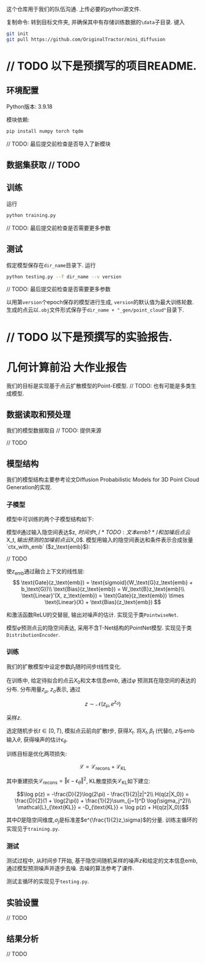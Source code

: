 这个仓库用于我们的队伍沟通. 上传必要的python源文件.

复制命令: 转到目标文件夹, 并确保其中有存储训练数据的`\data`子目录. 键入

```bash
git init
git pull https://github.com/OriginalTractor/mini_diffusion
```

# // TODO 以下是预撰写的项目README.

## 环境配置

Python版本: 3.9.18

模块依赖:
```bash
pip install numpy torch tqdm
```

// TODO: 最后提交前检查是否导入了新模块

## 数据集获取 // TODO

## 训练

运行
```bash
python training.py
```
// TODO: 最后提交前检查是否需要更多参数

## 测试
假定模型保存在`dir_name`目录下. 运行
```bash
python testing.py --f dir_name --v version
```
// TODO: 最后提交前检查是否需要更多参数

以用第`version`个epoch保存的模型进行生成, `version`的默认值为最大训练轮数. 生成的点云以`.obj`文件形式保存于`dir_name + "_gen/point_cloud"`目录下. 

# // TODO 以下是预撰写的实验报告.

# 几何计算前沿 大作业报告

我们的目标是实现基于点云扩散模型的Point-E模型. // TODO: 也有可能是多类生成模型. 

## 数据读取和预处理

我们的模型数据取自 // TODO: 提供来源

// TODO

## 模型结构

我们的模型结构主要参考论文Diffusion Probabilistic Models for 3D Point Cloud Generation的实现. 

### 子模型

模型中可训练的两个子模型结构如下:

模型$\theta$通过输入隐空间表达$z, $时间步$t$, /* TODO: 文本emb? */和加噪后点云$X_t$, 输出预测的加噪前点云$X_0$. 模型用输入的隐空间表达和条件表示合成张量`ctx_with_emb` ($z_\text{emb}$):

// TODO

使$z_\text{emb}$通过融合上下文的线性层:
$$
\text{Gate}(z_\text{emb}) = \text{sigmoid}(W_\text{G}z_\text{emb} + b_\text{G})\\
\text{Bias}(z_\text{emb}) = W_\text{B}z_\text{emb}\\
\text{Linear}'(X, z_\text{emb}) = \text{Gate}(z_\text{emb}) \times \text{Linear}(X) + \text{Bias}(z_\text{emb})
$$

和激活函数$\text{ReLU}$的交替层, 输出对噪声的估计. 实现见于类`PointwiseNet`.

模型$\varphi$预测点云的隐空间表达, 采用不含T-Net结构的PointNet模型. 实现见于类`DistributionEncoder`.

### 训练

我们的扩散模型中设定参数$\beta_t$随时间步$t$线性变化.

在训练中, 给定待拟合的点云$X_0$和文本信息$\text{emb}$, 通过$\varphi$ 预测其在隐空间的表达的分布. 分布用量$z_\mu$, $z_\sigma$表示, 通过

$$z\sim\mathcal{N}(z_\mu, e^{z_\sigma})$$

采样$z$. 

选定随机步长$t\in [0, T)$, 模拟点云前向扩散$t$步, 获得$X_t$. 将$X_t, \beta_t$ (代替$t$), $z$与$\text{emb}$输入$\theta$, 获得噪声的估计$\epsilon_\theta$.

训练目标是优化两项损失:

$$\mathcal{L} = \mathcal{L}_{\text{recons}} + \mathcal{L}_{\text{KL}}$$

其中重建损失$\mathcal{L}_{\text{recons}} = \Vert \epsilon - \epsilon_\theta \Vert^2$, KL散度损失$\mathcal{L}_{\text{KL}}$如下建立:

$$\log p(z) = -\frac{D}{2}\log(2\pi) - \frac{1}{2}|z|^2\\
H(q(z|X_0)) = \frac{D}{2}(1 + \log(2\pi)) + \frac{1}{2}\sum_{j=1}^D \log(\sigma_j^2)\\
\mathcal{L}_{\text{KL}} = -D_{\text{KL}} = \log p(z) + H(q(z|X_0))$$

其中$D$是隐空间维度,$\sigma_j$是标准差$e^{\frac{1}{2}z_\sigma}$的分量. 训练主循环的实现见于`training.py`.

### 测试

测试过程中, 从时间步$T$开始, 基于隐空间随机采样的噪声$z$和给定的文本信息$\text{emb}$, 通过模型预测噪声并逐步去噪. 去噪的算法参考了课件. 

测试主循环的实现见于`testing.py`.

## 实验设置

// TODO

## 结果分析

// TODO